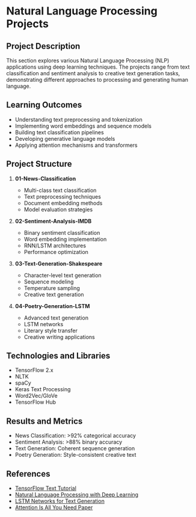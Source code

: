 # Natural Language Processing Projects

## Project Description
This section explores various Natural Language Processing (NLP) applications using deep learning techniques. The projects range from text classification and sentiment analysis to creative text generation tasks, demonstrating different approaches to processing and generating human language.

## Learning Outcomes
- Understanding text preprocessing and tokenization
- Implementing word embeddings and sequence models
- Building text classification pipelines
- Developing generative language models
- Applying attention mechanisms and transformers

## Project Structure
1. **01-News-Classification**
   - Multi-class text classification
   - Text preprocessing techniques
   - Document embedding methods
   - Model evaluation strategies

2. **02-Sentiment-Analysis-IMDB**
   - Binary sentiment classification
   - Word embedding implementation
   - RNN/LSTM architectures
   - Performance optimization

3. **03-Text-Generation-Shakespeare**
   - Character-level text generation
   - Sequence modeling
   - Temperature sampling
   - Creative text generation

4. **04-Poetry-Generation-LSTM**
   - Advanced text generation
   - LSTM networks
   - Literary style transfer
   - Creative writing applications

## Technologies and Libraries
- TensorFlow 2.x
- NLTK
- spaCy
- Keras Text Processing
- Word2Vec/GloVe
- TensorFlow Hub

## Results and Metrics
- News Classification: >92% categorical accuracy
- Sentiment Analysis: >88% binary accuracy
- Text Generation: Coherent sequence generation
- Poetry Generation: Style-consistent creative text

## References
- [TensorFlow Text Tutorial](https://www.tensorflow.org/tutorials/text/text_classification)
- [Natural Language Processing with Deep Learning](https://web.stanford.edu/class/cs224n/)
- [LSTM Networks for Text Generation](https://www.tensorflow.org/text/tutorials/text_generation)
- [Attention Is All You Need Paper](https://arxiv.org/abs/1706.03762) 